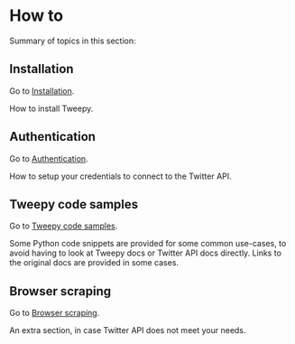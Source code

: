 # How to

Summary of topics in this section:


## Installation

Go to [Installation](installation.md).

How to install Tweepy.


## Authentication

Go to [Authentication](auth.md).

How to setup your credentials to connect to the Twitter API.


## Tweepy code samples

Go to [Tweepy code samples](code_snippets.md).

Some Python code snippets are provided for some common use-cases, to avoid having to look at Tweepy docs or Twitter API docs directly. Links to the original docs are provided in some cases.


## Browser scraping

Go to [Browser scraping](browser_scraping.md).

An extra section, in case Twitter API does not meet your needs.
